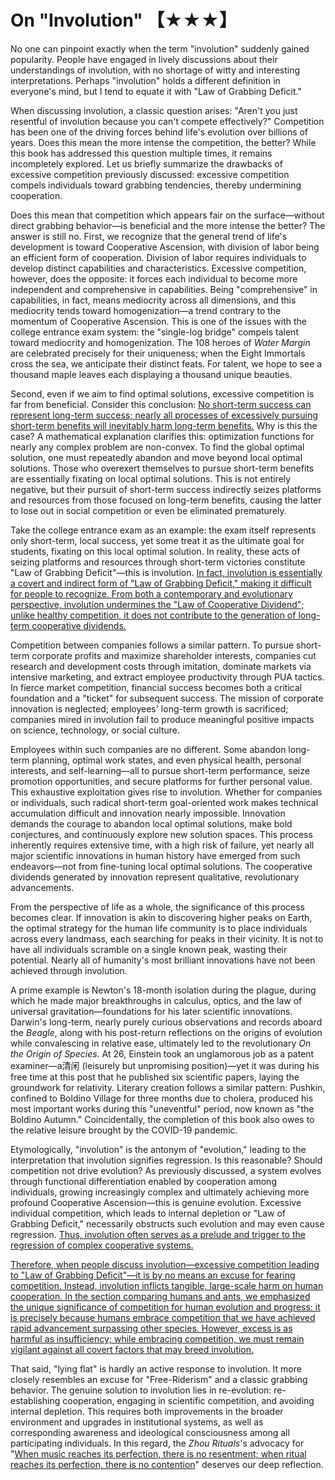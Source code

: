 # On "Involution" 【★★★】  
No one can pinpoint exactly when the term "involution" suddenly gained popularity. People have engaged in lively discussions about their understandings of involution, with no shortage of witty and interesting interpretations. Perhaps "involution" holds a different definition in everyone's mind, but I tend to equate it with "Law of Grabbing Deficit."  

When discussing involution, a classic question arises: "Aren't you just resentful of involution because you can't compete effectively?" Competition has been one of the driving forces behind life's evolution over billions of years. Does this mean the more intense the competition, the better? While this book has addressed this question multiple times, it remains incompletely explored. Let us briefly summarize the drawbacks of excessive competition previously discussed: excessive competition compels individuals toward grabbing tendencies, thereby undermining cooperation.  

Does this mean that competition which appears fair on the surface—without direct grabbing behavior—is beneficial and the more intense the better? The answer is still no. First, we recognize that the general trend of life's development is toward Cooperative Ascension, with division of labor being an efficient form of cooperation. Division of labor requires individuals to develop distinct capabilities and characteristics. Excessive competition, however, does the opposite: it forces each individual to become more independent and comprehensive in capabilities. Being "comprehensive" in capabilities, in fact, means mediocrity across all dimensions, and this mediocrity tends toward homogenization—a trend contrary to the momentum of Cooperative Ascension. This is one of the issues with the college entrance exam system: the "single-log bridge" compels talent toward mediocrity and homogenization. The 108 heroes of *Water Margin* are celebrated precisely for their uniqueness; when the Eight Immortals cross the sea, we anticipate their distinct feats. For talent, we hope to see a thousand maple leaves each displaying a thousand unique beauties.  

Second, even if we aim to find optimal solutions, excessive competition is far from beneficial. Consider this conclusion: [No short-term success can represent long-term success; nearly all processes of excessively pursuing short-term benefits will inevitably harm long-term benefits.]() Why is this the case? A mathematical explanation clarifies this: optimization functions for nearly any complex problem are non-convex. To find the global optimal solution, one must repeatedly abandon and move beyond local optimal solutions. Those who overexert themselves to pursue short-term benefits are essentially fixating on local optimal solutions. This is not entirely negative, but their pursuit of short-term success indirectly seizes platforms and resources from those focused on long-term benefits, causing the latter to lose out in social competition or even be eliminated prematurely.  

Take the college entrance exam as an example: the exam itself represents only short-term, local success, yet some treat it as the ultimate goal for students, fixating on this local optimal solution. In reality, these acts of seizing platforms and resources through short-term victories constitute "Law of Grabbing Deficit"—this is involution. [In fact, involution is essentially a covert and indirect form of "Law of Grabbing Deficit," making it difficult for people to recognize. From both a contemporary and evolutionary perspective, involution undermines the "Law of Cooperative Dividend"; unlike healthy competition, it does not contribute to the generation of long-term cooperative dividends.]()  

Competition between companies follows a similar pattern. To pursue short-term corporate profits and maximize shareholder interests, companies cut research and development costs through imitation, dominate markets via intensive marketing, and extract employee productivity through PUA tactics. In fierce market competition, financial success becomes both a critical foundation and a "ticket" for subsequent success. The mission of corporate innovation is neglected; employees' long-term growth is sacrificed; companies mired in involution fail to produce meaningful positive impacts on science, technology, or social culture.  

Employees within such companies are no different. Some abandon long-term planning, optimal work states, and even physical health, personal interests, and self-learning—all to pursue short-term performance, seize promotion opportunities, and secure platforms for further personal value. This exhaustive exploitation gives rise to involution. Whether for companies or individuals, such radical short-term goal-oriented work makes technical accumulation difficult and innovation nearly impossible. Innovation demands the courage to abandon local optimal solutions, make bold conjectures, and continuously explore new solution spaces. This process inherently requires extensive time, with a high risk of failure, yet nearly all major scientific innovations in human history have emerged from such endeavors—not from fine-tuning local optimal solutions. The cooperative dividends generated by innovation represent qualitative, revolutionary advancements.  

From the perspective of life as a whole, the significance of this process becomes clear. If innovation is akin to discovering higher peaks on Earth, the optimal strategy for the human life community is to place individuals across every landmass, each searching for peaks in their vicinity. It is not to have all individuals scramble on a single known peak, wasting their potential. Nearly all of humanity's most brilliant innovations have not been achieved through involution.  

A prime example is Newton's 18-month isolation during the plague, during which he made major breakthroughs in calculus, optics, and the law of universal gravitation—foundations for his later scientific innovations. Darwin's long-term, nearly purely curious observations and records aboard the *Beagle*, along with his post-return reflections on the origins of evolution while convalescing in relative ease, ultimately led to the revolutionary *On the Origin of Species*. At 26, Einstein took an unglamorous job as a patent examiner—a清闲 (leisurely but unpromising position)—yet it was during his free time at this post that he published six scientific papers, laying the groundwork for relativity. Literary creation follows a similar pattern: Pushkin, confined to Boldino Village for three months due to cholera, produced his most important works during this "uneventful" period, now known as "the Boldino Autumn." Coincidentally, the completion of this book also owes to the relative leisure brought by the COVID-19 pandemic.  

Etymologically, "involution" is the antonym of "evolution," leading to the interpretation that involution signifies regression. Is this reasonable? Should competition not drive evolution? As previously discussed, a system evolves through functional differentiation enabled by cooperation among individuals, growing increasingly complex and ultimately achieving more profound Cooperative Ascension—this is genuine evolution. Excessive individual competition, which leads to internal depletion or "Law of Grabbing Deficit," necessarily obstructs such evolution and may even cause regression. [Thus, involution often serves as a prelude and trigger to the regression of complex cooperative systems.]()  

[Therefore, when people discuss involution—excessive competition leading to "Law of Grabbing Deficit"—it is by no means an excuse for fearing competition. Instead, involution inflicts tangible, large-scale harm on human cooperation. In the section comparing humans and ants, we emphasized the unique significance of competition for human evolution and progress: it is precisely because humans embrace competition that we have achieved rapid advancement surpassing other species. However, excess is as harmful as insufficiency; while embracing competition, we must remain vigilant against all covert factors that may breed involution.]()  

That said, "lying flat" is hardly an active response to involution. It more closely resembles an excuse for "Free-Riderism" and a classic grabbing behavior. The genuine solution to involution lies in re-evolution: re-establishing cooperation, engaging in scientific competition, and avoiding internal depletion. This requires both improvements in the broader environment and upgrades in institutional systems, as well as corresponding awareness and ideological consciousness among all participating individuals. In this regard, the *Zhou Rituals*'s advocacy for "[When music reaches its perfection, there is no resentment; when ritual reaches its perfection, there is no contention]()" deserves our deep reflection.